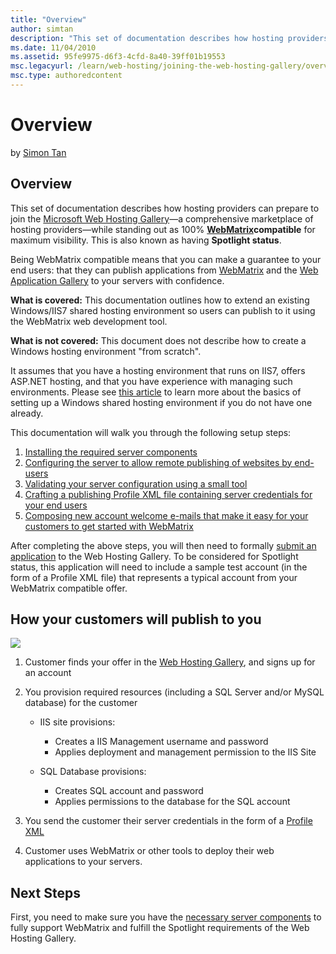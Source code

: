 ```yaml
---
title: "Overview"
author: simtan
description: "This set of documentation describes how hosting providers can prepare to join the Microsoft Web Hosting Gallery —a comprehensive marketplace of hosting provi..."
ms.date: 11/04/2010
ms.assetid: 95fe9975-d6f3-4cfd-8a40-39ff01b19553
msc.legacyurl: /learn/web-hosting/joining-the-web-hosting-gallery/overview
msc.type: authoredcontent
---
```

Overview
====================
by [Simon Tan](https://github.com/simtan)

## Overview

This set of documentation describes how hosting providers can prepare to join the [Microsoft Web Hosting Gallery](https://www.microsoft.com/web/hosting/ "Microsoft Web Hosting Gallery")—a comprehensive marketplace of hosting providers—while standing out as 100% [**WebMatrix**](https://www.microsoft.com/web/webmatrix/ "Microsoft WebMatrix")**compatible** for maximum visibility. This is also known as having **Spotlight status**.

Being WebMatrix compatible means that you can make a guarantee to your end users: that they can publish applications from [WebMatrix](https://www.microsoft.com/web/webmatrix/ "Microsoft WebMatrix") and the [Web Application Gallery](https://www.microsoft.com/web/gallery/ "Microsoft Web Application Gallery") to your servers with confidence.

**What is covered:** This documentation outlines how to extend an existing Windows/IIS7 shared hosting environment so users can publish to it using the WebMatrix web development tool.

**What is not covered:** This document does not describe how to create a Windows hosting environment "from scratch".

It assumes that you have a hosting environment that runs on IIS7, offers ASP.NET hosting, and that you have experience with managing such environments. Please see [this article](../planning-the-web-hosting-architecture/shared-hosting-configuration.md "Basics of setting up shared hosting") to learn more about the basics of setting up a Windows shared hosting environment if you do not have one already.

This documentation will walk you through the following setup steps:

1. [Installing the required server components](install-server-components.md "Install server components")
2. [Configuring the server to allow remote publishing of websites by end-users](configure-site-for-web-deploy-publishing.md "Configuring Web Deploy settings")
3. [Validating your server configuration using a small tool](validate-your-server-configuration.md "Validating your server configuration using ServerValidator")
4. [Crafting a publishing Profile XML file containing server credentials for your end users](generate-a-profile-xml-file.md "Creating a publishing Profile XML file")
5. [Composing new account welcome e-mails that make it easy for your customers to get started with WebMatrix](create-welcome-e-mails.md "Creating welcome e-mails for new accounts")

After completing the above steps, you will then need to formally [submit an application](https://www.microsoft.com/web/hosting/hostingprovider/addoffers) to the Web Hosting Gallery. To be considered for Spotlight status, this application will need to include a sample test account (in the form of a Profile XML file) that represents a typical account from your WebMatrix compatible offer.

## How your customers will publish to you

[![](overview/_static/image2.jpg)](overview/_static/image1.jpg)

1. Customer finds your offer in the [Web Hosting Gallery](https://www.microsoft.com/web/hosting/ "Microsoft Web Hosting Gallery"), and signs up for an account
2. You provision required resources (including a SQL Server and/or MySQL database) for the customer

    - IIS site provisions: 

        - Creates a IIS Management username and password
        - Applies deployment and management permission to the IIS Site
    - SQL Database provisions: 

        - Creates SQL account and password
        - Applies permissions to the database for the SQL account
3. You send the customer their server credentials in the form of a [Profile XML](generate-a-profile-xml-file.md "Generating a Profile XML file")
4. Customer uses WebMatrix or other tools to deploy their web applications to your servers.

## Next Steps

First, you need to make sure you have the [necessary server components](install-server-components.md "Install required server components") to fully support WebMatrix and fulfill the Spotlight requirements of the Web Hosting Gallery.